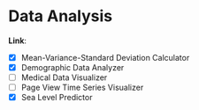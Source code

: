 # Data Analysis

**Link**:

- [x] Mean-Variance-Standard Deviation Calculator
- [x] Demographic Data Analyzer
- [ ] Medical Data Visualizer
- [ ] Page View Time Series Visualizer
- [x] Sea Level Predictor